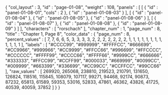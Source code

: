{
  "col_layout" : 3,
  "id" : "page-01-08",
  "weight" : 108,
  "panels" : [
    [
      {
        "id" : "panel-01-08-01",
        "cols" : 2
      },
      {
        "id" : "panel-01-08-03"
      }
    ],
    [
      {
        "id" : "panel-01-08-04"
      },
      {
        "id" : "panel-01-08-05"
      },
      {
        "id" : "panel-01-08-06"
      }
    ],
    [
      {
        "id" : "panel-01-08-07"
      },
      {
        "id" : "panel-01-08-08"
      },
      {
        "id" : "panel-01-08-09"
      }
    ]
  ],
  "characters" : [
    "rorschach"
  ],
  "chapter_num" : 1,
  "page_num" : 8,
  "title" : "Chapter 1, Page 8",
  "color_data" : {
    "page_num" : 8,
    "percent_values" : [
      7,
      7,
      6,
      6,
      5,
      3,
      3,
      3,
      3,
      2,
      2,
      2,
      2,
      2,
      2,
      2,
      1,
      1,
      1,
      1,
      1,
      1,
      1,
      1,
      1,
      1,
      1,
      1
    ],
    "labels" : [
      "#CCCC99",
      "#999999",
      "#FFFFCC",
      "#666699",
      "#CC9966",
      "#999966",
      "#CC9999",
      "#FFCC66",
      "#996699",
      "#FFCCCC",
      "#CCCCCC",
      "#FFFF99",
      "#CCCC66",
      "#FFFF66",
      "#9999CC",
      "#666666",
      "#333333",
      "#FFCC99",
      "#CCFF99",
      "#000033",
      "#669999",
      "#0099CC",
      "#009999",
      "#663399",
      "#336699",
      "#CC99CC",
      "#CCFFCC",
      "#99CC66"
    ],
    "raw_values" : [
      269920,
      265068,
      238810,
      219523,
      210791,
      131650,
      126824,
      118516,
      115845,
      108079,
      107117,
      99271,
      94468,
      92174,
      90873,
      87232,
      65813,
      61589,
      59353,
      53016,
      52833,
      47861,
      46362,
      43826,
      41725,
      40539,
      40059,
      37852
    ]
  }
}
